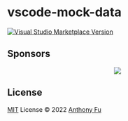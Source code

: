 # vscode-mock-data

<a href="https://marketplace.visualstudio.com/items?itemName=skyeryg.vscode-mock-data" target="__blank"><img src="https://img.shields.io/visual-studio-marketplace/v/skyeryg.vscode-mock-data.svg?color=eee&amp;label=VS%20Code%20Marketplace&logo=visual-studio-code" alt="Visual Studio Marketplace Version" /></a>

## Sponsors

<p align="center">
  <a href="https://cdn.jsdelivr.net/gh/skyeryg/static/sponsors.svg">
    <img src='https://cdn.jsdelivr.net/gh/skyeryg/static/sponsors.png'/>
  </a>
</p>

## License

[MIT](./LICENSE) License © 2022 [Anthony Fu](https://github.com/skyeryg)
